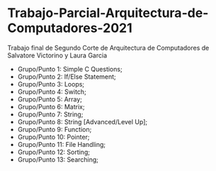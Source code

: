 # Trabajo-Parcial-Arquitectura-de-Computadores-2021
Trabajo final de Segundo Corte de Arquitectura de Computadores de Salvatore Victorino y Laura Garcia

- Grupo/Punto 1: Simple C Questions;
- Grupo/Punto 2: If/Else Statement;
- Grupo/Punto 3: Loops;
- Grupo/Punto 4: Switch;
- Grupo/Punto 5: Array;
- Grupo/Punto 6: Matrix;
- Grupo/Punto 7: String;
- Grupo/Punto 8: String [Advanced/Level Up];
- Grupo/Punto 9: Function;
- Grupo/Punto 10: Pointer;
- Grupo/Punto 11: File Handling;
- Grupo/Punto 12: Sorting;
- Grupo/Punto 13: Searching;
